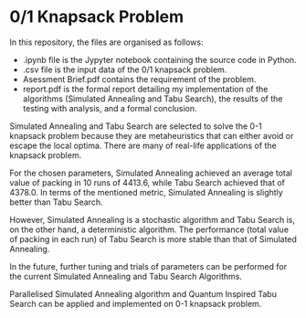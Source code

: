 # 0/1 Knapsack Problem

In this repository, the files are organised as follows:
- .ipynb file is the Jypyter notebook containing the source code in Python.
- .csv file is the input data of the 0/1 knapsack problem.
- Asessment Brief.pdf contains the requirement of the problem.
- report.pdf is the formal report detailing my implementation of the algorithms (Simulated Annealing and Tabu Search), the results of the  testing with analysis, and a formal conclusion. 

Simulated Annealing and Tabu Search are selected to solve the 0-1 knapsack problem because they are metaheuristics that can either avoid or escape the local optima. There are many of real-life applications of the knapsack problem.

For the chosen parameters, Simulated Annealing achieved an average total value of packing in 10 runs of 4413.6, while Tabu Search achieved that of 4378.0. In terms of the mentioned metric, Simulated Annealing is slightly better than Tabu Search. 

However, Simulated Annealing is a stochastic algorithm and Tabu Search is, on the other hand, a deterministic algorithm. The performance (total value of packing in each run) of Tabu Search is more stable than that of Simulated Annealing. 

In the future, further tuning and trials of parameters can be performed for the current Simulated Annealing and Tabu Search Algorithms. 

Parallelised Simulated Annealing algorithm and Quantum Inspired Tabu Search can be applied and implemented on 0-1 knapsack problem.

